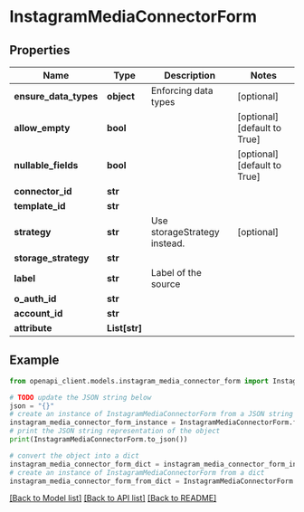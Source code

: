 # InstagramMediaConnectorForm


## Properties

Name | Type | Description | Notes
------------ | ------------- | ------------- | -------------
**ensure_data_types** | **object** | Enforcing data types | [optional] 
**allow_empty** | **bool** |  | [optional] [default to True]
**nullable_fields** | **bool** |  | [optional] [default to True]
**connector_id** | **str** |  | 
**template_id** | **str** |  | 
**strategy** | **str** | Use storageStrategy instead. | [optional] 
**storage_strategy** | **str** |  | 
**label** | **str** | Label of the source | 
**o_auth_id** | **str** |  | 
**account_id** | **str** |  | 
**attribute** | **List[str]** |  | 

## Example

```python
from openapi_client.models.instagram_media_connector_form import InstagramMediaConnectorForm

# TODO update the JSON string below
json = "{}"
# create an instance of InstagramMediaConnectorForm from a JSON string
instagram_media_connector_form_instance = InstagramMediaConnectorForm.from_json(json)
# print the JSON string representation of the object
print(InstagramMediaConnectorForm.to_json())

# convert the object into a dict
instagram_media_connector_form_dict = instagram_media_connector_form_instance.to_dict()
# create an instance of InstagramMediaConnectorForm from a dict
instagram_media_connector_form_from_dict = InstagramMediaConnectorForm.from_dict(instagram_media_connector_form_dict)
```
[[Back to Model list]](../README.md#documentation-for-models) [[Back to API list]](../README.md#documentation-for-api-endpoints) [[Back to README]](../README.md)


